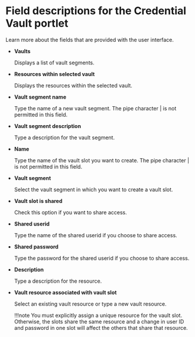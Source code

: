 # Field descriptions for the Credential Vault portlet



Learn more about the fields that are provided with the user interface.

-   **Vaults**

    Displays a list of vault segments.


-   **Resources within selected vault**

    Displays the resources within the selected vault.


-   **Vault segment name**

    Type the name of a new vault segment. The pipe character \| is not permitted in this field.


-   **Vault segment description**

    Type a description for the vault segment.


-   **Name**

    Type the name of the vault slot you want to create. The pipe character \| is not permitted in this field.


-   **Vault segment**

    Select the vault segment in which you want to create a vault slot.


-   **Vault slot is shared**

    Check this option if you want to share access.


-   **Shared userid**

    Type the name of the shared userid if you choose to share access.


-   **Shared password**

    Type the password for the shared userid if you choose to share access.


-   **Description**

    Type a description for the resource.


-   **Vault resource associated with vault slot**

    Select an existing vault resource or type a new vault resource.

    !!!note
        You must explicitly assign a unique resource for the vault slot. Otherwise, the slots share the same resource and a change in user ID and password in one slot will affect the others that share that resource.


